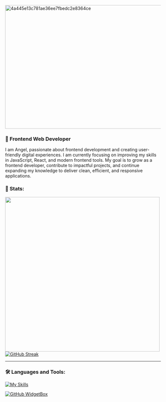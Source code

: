 <img width="1260" height="400" alt="4a445e13c781ae36ee7fbedc2e8364ce" src="https://github.com/user-attachments/assets/00713d7a-2e7e-488f-b7fe-4e75864377df" />

### 🎨 Frontend Web Developer
<p>I am Angel, passionate about frontend development and creating user-friendly digital experiences. I am currently focusing on improving my skills in JavaScript, React, and modern frontend tools. My goal is to grow as a frontend developer, contribute to impactful projects, and continue expanding my knowledge to deliver clean, efficient, and responsive applications.</p>

### 🔱 Stats:
<img height=500 align="left" src="https://github-readme-stats.vercel.app/api?username=angelmora2004&theme=shadow_red&show_icons=true\&rank_icon=github&hide_border=true" />
<a align="right" href="https://git.io/streak-stats"><img src="https://github-readme-streak-stats-eight.vercel.app/?user=angelmora2004&theme=shadow_red&hide_border=true" alt="GitHub Streak" /></a>

---

### 🛠️ Languages and Tools:          

[![My Skills](https://skillicons.dev/icons?i=js,react,astro,tailwind,java,nodejs)](https://skillicons.dev)          
 
[![GitHub WidgetBox](https://github-widgetbox.vercel.app/api/profile?username=angelmora2004&data=followers,repositories,stars,commits&theme=darkmode)](https://github.com/angelmora2004/github-widgetbox)
